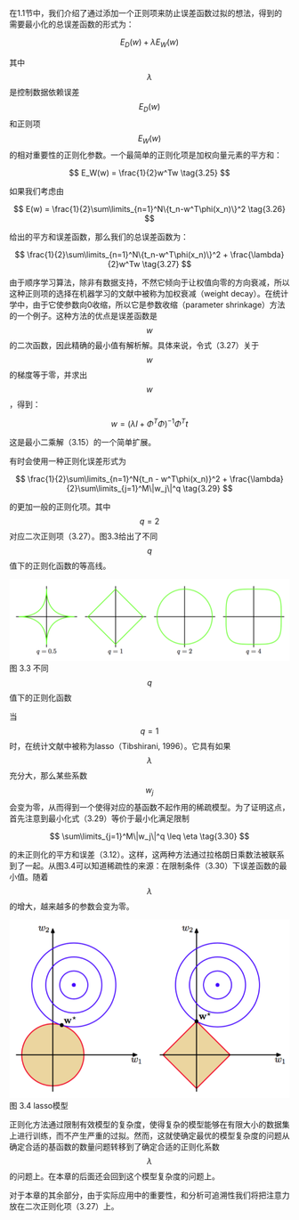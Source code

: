 在1.1节中，我们介绍了通过添加一个正则项来防止误差函数过拟的想法，得到的需要最小化的总误差函数的形式为：     

$$
E_D(w) + \lambda E_W(w) \tag{3.24}
$$

其中$$ \lambda $$是控制数据依赖误差$$ E_D(w) $$和正则项$$ E_W(w) $$的相对重要性的正则化参数。一个最简单的正则化项是加权向量元素的平方和：    

$$
E_W(w) = \frac{1}{2}w^Tw \tag{3.25}
$$

如果我们考虑由

$$
E(w) = \frac{1}{2}\sum\limits_{n=1}^N\{t_n-w^T\phi(x_n)\}^2 \tag{3.26}
$$

给出的平方和误差函数，那么我们的总误差函数为：   

$$
\frac{1}{2}\sum\limits_{n=1}^N\{t_n-w^T\phi(x_n)\}^2 + \frac{\lambda}{2}w^Tw \tag{3.27}
$$

由于顺序学习算法，除非有数据支持，不然它倾向于让权值向零的方向衰减，所以这种正则项的选择在机器学习的文献中被称为加权衰减（weight decay）。在统计学中，由于它使参数向0收缩，所以它是参数收缩（parameter shrinkage）方法的一个例子。这种方法的优点是误差函数是$$ w $$的二次函数，因此精确的最小值有解析解。具体来说，令式（3.27）关于$$ w $$的梯度等于零，并求出$$ w $$，得到：    

$$
w = (\lambda I + \Phi^T\Phi)^{-1}\Phi^Tt \tag{3.28}
$$

这是最小二乘解（3.15）的一个简单扩展。     

有时会使用一种正则化误差形式为    

$$
\frac{1}{2}\sum\limits_{n=1}^N{t_n - w^T\phi(x_n)}^2 + \frac{\lambda}{2}\sum\limits_{j=1}^M\|w_j\|^q \tag{3.29}
$$

的更加一般的正则化项。其中$$ q=2 $$对应二次正则项（3.27）。图3.3给出了不同$$ q $$值下的正则化函数的等高线。


![图 3-3](images/regularized.png)      
图 3.3 不同$$ q $$值下的正则化函数    

当$$ q=1 $$时，在统计文献中被称为lasso（Tibshirani, 1996）。它具有如果$$ \lambda $$充分大，那么某些系数$$ w_j $$会变为零，从而得到一个使得对应的基函数不起作用的稀疏模型。为了证明这点，首先注意到最小化式（3.29）等价于最小化满足限制

$$
\sum\limits_{j=1}^M\|w_j\|^q \leq \eta \tag{3.30}
$$

的未正则化的平方和误差（3.12）。这样，这两种方法通过拉格朗日乘数法被联系到了一起。从图3.4可以知道稀疏性的来源：在限制条件（3.30）下误差函数的最小值。随着$$ \lambda $$的增大，越来越多的参数会变为零。

![图 3-4](images/lasso.png)      
图 3.4 lasso模型

正则化方法通过限制有效模型的复杂度，使得复杂的模型能够在有限大小的数据集上进行训练，而不产生严重的过拟。然而，这就使确定最优的模型复杂度的问题从确定合适的基函数的数量问题转移到了确定合适的正则化系数$$ \lambda $$的问题上。在本章的后面还会回到这个模型复杂度的问题上。    

对于本章的其余部分，由于实际应用中的重要性，和分析可追溯性我们将把注意力放在二次正则化项（3.27）上。
